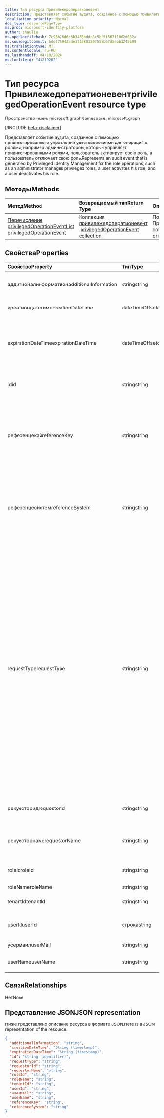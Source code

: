 ```yaml
---
title: Тип ресурса Привилежедоператионевент
description: Представляет событие аудита, созданное с помощью привилегированного управления удостоверениями для операций с ролями, например администратором, который управляет привилегированными ролями, пользователь активирует свою роль, а пользователь отключает свою роль.
localization_priority: Normal
doc_type: resourcePageType
ms.prod: microsoft-identity-platform
author: shauliu
ms.openlocfilehash: 7c98b26d6c6b3458bddc8c5bf5f567f1002d082a
ms.sourcegitcommit: bdef75943ade3f1080120f555b67d5ebb3245699
ms.translationtype: MT
ms.contentlocale: ru-RU
ms.lasthandoff: 04/10/2020
ms.locfileid: "43219202"
---
```

# <a name="privilegedoperationevent-resource-type"></a><span data-ttu-id="a0fb5-103">Тип ресурса Привилежедоператионевент</span><span class="sxs-lookup"><span data-stu-id="a0fb5-103">privilegedOperationEvent resource type</span></span>

<span data-ttu-id="a0fb5-104">Пространство имен: microsoft.graph</span><span class="sxs-lookup"><span data-stu-id="a0fb5-104">Namespace: microsoft.graph</span></span>

[!INCLUDE [beta-disclaimer](../../includes/beta-disclaimer.md)]

<span data-ttu-id="a0fb5-105">Представляет событие аудита, созданное с помощью привилегированного управления удостоверениями для операций с ролями, например администратором, который управляет привилегированными ролями, пользователь активирует свою роль, а пользователь отключает свою роль.</span><span class="sxs-lookup"><span data-stu-id="a0fb5-105">Represents an audit event that is generated by Privileged Identity Management for the role operations, such as an administrator manages privileged roles, a user activates his role, and a user deactivates his role.</span></span>


## <a name="methods"></a><span data-ttu-id="a0fb5-106">Методы</span><span class="sxs-lookup"><span data-stu-id="a0fb5-106">Methods</span></span>

| <span data-ttu-id="a0fb5-107">Метод</span><span class="sxs-lookup"><span data-stu-id="a0fb5-107">Method</span></span>           | <span data-ttu-id="a0fb5-108">Возвращаемый тип</span><span class="sxs-lookup"><span data-stu-id="a0fb5-108">Return Type</span></span>    |<span data-ttu-id="a0fb5-109">Описание</span><span class="sxs-lookup"><span data-stu-id="a0fb5-109">Description</span></span>|
|:---------------|:--------|:----------|
|[<span data-ttu-id="a0fb5-110">Перечисление privilegedOperationEvent</span><span class="sxs-lookup"><span data-stu-id="a0fb5-110">List privilegedOperationEvent</span></span>](../api/privilegedoperationevent-list.md) | <span data-ttu-id="a0fb5-111">Коллекция [привилежедоператионевент](privilegedoperationevent.md) .</span><span class="sxs-lookup"><span data-stu-id="a0fb5-111">[privilegedOperationEvent](privilegedoperationevent.md) collection.</span></span> |<span data-ttu-id="a0fb5-112">Получение коллекции объектов Привилежедоператионевент.</span><span class="sxs-lookup"><span data-stu-id="a0fb5-112">Get collection of privilegedOperationEvent objects.</span></span>|

## <a name="properties"></a><span data-ttu-id="a0fb5-113">Свойства</span><span class="sxs-lookup"><span data-stu-id="a0fb5-113">Properties</span></span>
| <span data-ttu-id="a0fb5-114">Свойство</span><span class="sxs-lookup"><span data-stu-id="a0fb5-114">Property</span></span>     | <span data-ttu-id="a0fb5-115">Тип</span><span class="sxs-lookup"><span data-stu-id="a0fb5-115">Type</span></span>   |<span data-ttu-id="a0fb5-116">Описание</span><span class="sxs-lookup"><span data-stu-id="a0fb5-116">Description</span></span>|
|:---------------|:--------|:----------|
|<span data-ttu-id="a0fb5-117">аддитионалинформатион</span><span class="sxs-lookup"><span data-stu-id="a0fb5-117">additionalInformation</span></span>|<span data-ttu-id="a0fb5-118">string</span><span class="sxs-lookup"><span data-stu-id="a0fb5-118">string</span></span>|<span data-ttu-id="a0fb5-119">Подробные сведения о событии, читаемые человеком.</span><span class="sxs-lookup"><span data-stu-id="a0fb5-119">Detailed human readable information for the event.</span></span>|
|<span data-ttu-id="a0fb5-120">креатиондатетиме</span><span class="sxs-lookup"><span data-stu-id="a0fb5-120">creationDateTime</span></span>|<span data-ttu-id="a0fb5-121">dateTimeOffset</span><span class="sxs-lookup"><span data-stu-id="a0fb5-121">dateTimeOffset</span></span>|<span data-ttu-id="a0fb5-122">Указывает время создания события.</span><span class="sxs-lookup"><span data-stu-id="a0fb5-122">Indicates the time when the event is created.</span></span>|
|<span data-ttu-id="a0fb5-123">expirationDateTime</span><span class="sxs-lookup"><span data-stu-id="a0fb5-123">expirationDateTime</span></span>|<span data-ttu-id="a0fb5-124">dateTimeOffset</span><span class="sxs-lookup"><span data-stu-id="a0fb5-124">dateTimeOffset</span></span>|<span data-ttu-id="a0fb5-125">Используется, только если значение requestType — "Activate", и оно указывает срок действия для активации роли.</span><span class="sxs-lookup"><span data-stu-id="a0fb5-125">This is only used when the requestType is "Activate", and it indicates the expiration time for the role activation.</span></span>|
|<span data-ttu-id="a0fb5-126">id</span><span class="sxs-lookup"><span data-stu-id="a0fb5-126">id</span></span>|<span data-ttu-id="a0fb5-127">string</span><span class="sxs-lookup"><span data-stu-id="a0fb5-127">string</span></span>|<span data-ttu-id="a0fb5-128">Уникальный идентификатор для Привилежедоператионевент.</span><span class="sxs-lookup"><span data-stu-id="a0fb5-128">The unique identifier for privilegedOperationEvent.</span></span> <span data-ttu-id="a0fb5-129">Только для чтения.</span><span class="sxs-lookup"><span data-stu-id="a0fb5-129">Read-only.</span></span>|
|<span data-ttu-id="a0fb5-130">референцекэй</span><span class="sxs-lookup"><span data-stu-id="a0fb5-130">referenceKey</span></span>|<span data-ttu-id="a0fb5-131">string</span><span class="sxs-lookup"><span data-stu-id="a0fb5-131">string</span></span>|<span data-ttu-id="a0fb5-132">Номер билета инцидента или запроса во время активации роли.</span><span class="sxs-lookup"><span data-stu-id="a0fb5-132">Incident/Request ticket number during role activation.</span></span> <span data-ttu-id="a0fb5-133">Значение отображается только в том случае, если номер билета предоставляется во время активации роли.</span><span class="sxs-lookup"><span data-stu-id="a0fb5-133">The value is presented only if the ticket number is provided during role activation.</span></span>|
|<span data-ttu-id="a0fb5-134">референцесистем</span><span class="sxs-lookup"><span data-stu-id="a0fb5-134">referenceSystem</span></span>|<span data-ttu-id="a0fb5-135">string</span><span class="sxs-lookup"><span data-stu-id="a0fb5-135">string</span></span>|<span data-ttu-id="a0fb5-136">Система билетов на инциденты и запросы, предоставляемая при активации Толе.</span><span class="sxs-lookup"><span data-stu-id="a0fb5-136">Incident/Request ticketing system provided during tole activation.</span></span> <span data-ttu-id="a0fb5-137">Значение отображается только в том случае, если система билетов предоставляется во время активации роли.</span><span class="sxs-lookup"><span data-stu-id="a0fb5-137">The value is presented only if the ticket system is provided during role activation.</span></span>|
|<span data-ttu-id="a0fb5-138">requestType</span><span class="sxs-lookup"><span data-stu-id="a0fb5-138">requestType</span></span>|<span data-ttu-id="a0fb5-139">string</span><span class="sxs-lookup"><span data-stu-id="a0fb5-139">string</span></span>|<span data-ttu-id="a0fb5-140">Тип операции запроса.</span><span class="sxs-lookup"><span data-stu-id="a0fb5-140">The request operation type.</span></span> <span data-ttu-id="a0fb5-141">Значение requestType может быть следующим: ```Assign``` ( ```Activate``` назначение ролей), (Активация роли), ```Unassign``` (удаление назначения роли), ```Deactivate``` (деактивация ```ScanAlersNow``` роли), (предупреждение системы безопасности при сканировании ```DismissAlert``` ), (предупреждение ```FixAlertItem``` системы безопасности) (устранение проблемы с оповещением системы безопасности), (устранение проблемы ```AccessReview_Review``` с оповещением системы безопасности), (изучите проверку ```AccessReview_Create``` доступа), (создать проверку ```AccessReview_Update``` доступа), (обновить ```AccessReview_Delete```</span><span class="sxs-lookup"><span data-stu-id="a0fb5-141">The requestType value can be: ```Assign``` (role assignment), ```Activate``` (role activation), ```Unassign``` (remove role assignment), ```Deactivate``` (role deactivation), ```ScanAlersNow``` (scan security alerts), ```DismissAlert``` (dismiss security alert), ```FixAlertItem``` (fix a security alert issue), ```AccessReview_Review``` (review an Access Review), ```AccessReview_Create``` (create an Access Review), ```AccessReview_Update``` (update an Access Review), and ```AccessReview_Delete``` (delete an Access Review).</span></span>|
|<span data-ttu-id="a0fb5-142">рекуесторид</span><span class="sxs-lookup"><span data-stu-id="a0fb5-142">requestorId</span></span>|<span data-ttu-id="a0fb5-143">string</span><span class="sxs-lookup"><span data-stu-id="a0fb5-143">string</span></span>|<span data-ttu-id="a0fb5-144">Идентификатор пользователя запрашивающего, который инициирует операцию.</span><span class="sxs-lookup"><span data-stu-id="a0fb5-144">The user id of the requestor who initiates the operation.</span></span>|
|<span data-ttu-id="a0fb5-145">рекуесторнаме</span><span class="sxs-lookup"><span data-stu-id="a0fb5-145">requestorName</span></span>|<span data-ttu-id="a0fb5-146">string</span><span class="sxs-lookup"><span data-stu-id="a0fb5-146">string</span></span>|<span data-ttu-id="a0fb5-147">Имя пользователя запрашивающего, который инициирует операцию.</span><span class="sxs-lookup"><span data-stu-id="a0fb5-147">The user name of the requestor who initiates the operation.</span></span>|
|<span data-ttu-id="a0fb5-148">roleId</span><span class="sxs-lookup"><span data-stu-id="a0fb5-148">roleId</span></span>|<span data-ttu-id="a0fb5-149">string</span><span class="sxs-lookup"><span data-stu-id="a0fb5-149">string</span></span>|<span data-ttu-id="a0fb5-150">Идентификатор роли, связанной с операцией.</span><span class="sxs-lookup"><span data-stu-id="a0fb5-150">The id of the role that is associated with the operation.</span></span>|
|<span data-ttu-id="a0fb5-151">roleName</span><span class="sxs-lookup"><span data-stu-id="a0fb5-151">roleName</span></span>|<span data-ttu-id="a0fb5-152">string</span><span class="sxs-lookup"><span data-stu-id="a0fb5-152">string</span></span>|<span data-ttu-id="a0fb5-153">Имя роли.</span><span class="sxs-lookup"><span data-stu-id="a0fb5-153">The name of the role.</span></span>|
|<span data-ttu-id="a0fb5-154">tenantId</span><span class="sxs-lookup"><span data-stu-id="a0fb5-154">tenantId</span></span>|<span data-ttu-id="a0fb5-155">string</span><span class="sxs-lookup"><span data-stu-id="a0fb5-155">string</span></span>|<span data-ttu-id="a0fb5-156">Идентификатор клиента (организации).</span><span class="sxs-lookup"><span data-stu-id="a0fb5-156">The tenant (organization) id.</span></span>|
|<span data-ttu-id="a0fb5-157">userId</span><span class="sxs-lookup"><span data-stu-id="a0fb5-157">userId</span></span>|<span data-ttu-id="a0fb5-158">строка</span><span class="sxs-lookup"><span data-stu-id="a0fb5-158">string</span></span>|<span data-ttu-id="a0fb5-159">Идентификатор пользователя, связанного с операцией.</span><span class="sxs-lookup"><span data-stu-id="a0fb5-159">The id of the user that is associated with the operation.</span></span>|
|<span data-ttu-id="a0fb5-160">усермаил</span><span class="sxs-lookup"><span data-stu-id="a0fb5-160">userMail</span></span>|<span data-ttu-id="a0fb5-161">string</span><span class="sxs-lookup"><span data-stu-id="a0fb5-161">string</span></span>|<span data-ttu-id="a0fb5-162">Адрес электронной почты пользователя.</span><span class="sxs-lookup"><span data-stu-id="a0fb5-162">The user's email.</span></span>|
|<span data-ttu-id="a0fb5-163">userName</span><span class="sxs-lookup"><span data-stu-id="a0fb5-163">userName</span></span>|<span data-ttu-id="a0fb5-164">string</span><span class="sxs-lookup"><span data-stu-id="a0fb5-164">string</span></span>|<span data-ttu-id="a0fb5-165">Отображаемое имя пользователя.</span><span class="sxs-lookup"><span data-stu-id="a0fb5-165">The user's display name.</span></span>|

## <a name="relationships"></a><span data-ttu-id="a0fb5-166">Связи</span><span class="sxs-lookup"><span data-stu-id="a0fb5-166">Relationships</span></span>
<span data-ttu-id="a0fb5-167">Нет</span><span class="sxs-lookup"><span data-stu-id="a0fb5-167">None</span></span>


## <a name="json-representation"></a><span data-ttu-id="a0fb5-168">Представление JSON</span><span class="sxs-lookup"><span data-stu-id="a0fb5-168">JSON representation</span></span>

<span data-ttu-id="a0fb5-169">Ниже представлено описание ресурса в формате JSON.</span><span class="sxs-lookup"><span data-stu-id="a0fb5-169">Here is a JSON representation of the resource.</span></span>

<!-- {
  "blockType": "resource",
  "optionalProperties": [

  ],
  "@odata.type": "microsoft.graph.privilegedOperationEvent"
}-->

```json
{
  "additionalInformation": "string",
  "creationDateTime": "String (timestamp)",
  "expirationDateTime": "String (timestamp)",
  "id": "string (identifier)",
  "requestType": "string",
  "requestorId": "string",
  "requestorName": "string",
  "roleId": "string",
  "roleName": "string",
  "tenantId": "string",
  "userId": "string",
  "userMail": "string",
  "userName": "string",
  "referenceKey": "string",
  "referenceSystem": "string"
}

```

<!-- uuid: 8fcb5dbc-d5aa-4681-8e31-b001d5168d79
2015-10-25 14:57:30 UTC -->
<!--
{
  "type": "#page.annotation",
  "description": "privilegedOperationEvent resource",
  "keywords": "",
  "section": "documentation",
  "tocPath": "",
  "suppressions": []
}
-->
